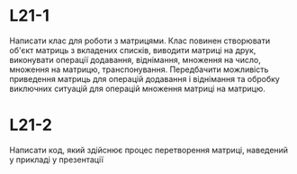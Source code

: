 # L21-1

Написати клас для роботи з матрицями.
Клас повинен створювати об'єкт матриць з вкладених списків, виводити матриці на друк, виконувати операції додавання, віднімання, множення на число, множення на матрицю, транспонування.
Передбачити можливість приведення матриць для операцій додавання і віднімання та обробку виключних ситуацій для операцій множення матриці на матрицю.

# L21-2

Написати код, який здійснює процес перетворення матриці, наведений у прикладі у презентації

